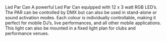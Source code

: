 Led Par Can
A powerful Led Par Can equipped with 12 x 3 watt RGB LED’s. The PAR can be controlled by DMX but can also be used in stand-alone or sound activation modes. Each colour is individually controllable, making it perfect for mobile DJ’s, live performances, and all other mobile applications. This light can also be mounted in a fixed light plan for clubs and performance venues.
